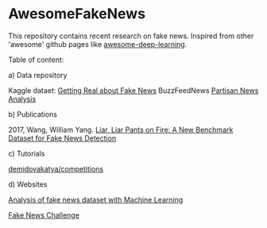 # AwesomeFakeNews
This repository contains recent research on fake news. Inspired from other 'awesome' github pages like [awesome-deep-learning](https://github.com/ChristosChristofidis/awesome-deep-learning).

Table of content:

a) Data repository 

Kaggle dataet: [Getting Real about Fake News](https://www.kaggle.com/mrisdal/fake-news)
BuzzFeedNews [Partisan News Analysis](https://github.com/BuzzFeedNews/2017-08-partisan-sites-and-facebook-pages)

b) Publications

 2017, Wang, William Yang. [Liar, Liar Pants on Fire: A New Benchmark Dataset for Fake News Detection](https://arxiv.org/abs/1705.00648)
 
c) Tutorials

[demidovakatya/competitions](https://github.com/demidovakatya/competitions/tree/master/fake-news)


d) Websites

[Analysis of fake news dataset with Machine Learning](http://www.robertomarchetto.com/fake_news_dataset_analysis_with_machine_learning)

[Fake News Challenge](http://www.fakenewschallenge.org/)


